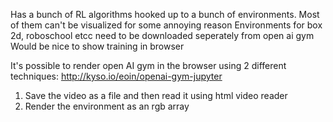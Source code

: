 Has a bunch of RL algorithms hooked up to a bunch of environments. Most of them can't be visualized for some annoying reason
Environments for box 2d, roboschool etcc need to be downloaded seperately from open ai gym
Would be nice to show training in browser

It's possible to render open AI gym in the browser using 2 different techniques: http://kyso.io/eoin/openai-gym-jupyter
1. Save the video as a file and then read it using html video reader
2. Render the environment as an rgb array